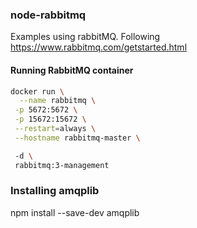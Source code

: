 ### node-rabbitmq
Examples using rabbitMQ. 
Following https://www.rabbitmq.com/getstarted.html

#### Running RabbitMQ container
```bash
docker run \
  --name rabbitmq \
 -p 5672:5672 \
 -p 15672:15672 \
 --restart=always \
 --hostname rabbitmq-master \

 -d \
 rabbitmq:3-management
```

### Installing amqplib
npm install --save-dev amqplib